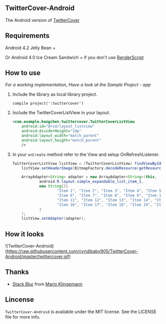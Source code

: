 ## TwitterCover-Android ##

The Android version of [TwitterCover](https://github.com/cyndibaby905/TwitterCover)


## Requirements ##

Android 4.2 Jelly Bean +

Or Android 4.0 Ice Cream Sandwich + if you don't use [RenderScript](http://developer.android.com/guide/topics/renderscript/compute.html)


## How to use ##
	
*For a working implementation, Have a look at the Sample Project - app*

1. Include the library as local library project.

    ``` compile project(':twittercover') ```

2. Include the TwitterCoverListView in your layout.

	```xml
    <com.example.hangchen.twittercover.TwitterCoverListView
        android:id="@+id/layout_listview"
        android:dividerHeight="1dp"
        android:layout_width="match_parent"
        android:layout_height="match_parent"
        />
    ```

3. In your `onCreate` method refer to the View and setup OnRefreshListener.
	```java
    TwitterCoverListView listView = (TwitterCoverListView) findViewById(R.id.layout_listview);
        listView.setHeaderImage(BitmapFactory.decodeResource(getResources(), R.drawable.img_header));

        ArrayAdapter<String> adapter = new ArrayAdapter<String>(this,
                android.R.layout.simple_expandable_list_item_1,
                new String[]{
                        "Item 1", "Item 2", "Item 3", "Item 4", "Item 5",
                        "Item 6", "Item 7", "Item 8", "Item 9", "Item 10",
                        "Item 11", "Item 12", "Item 13", "Item 14", "Item 15",
                        "Item 16", "Item 17", "Item 18", "Item 19", "Item 20"
                }
        );
        listView.setAdapter(adapter);
     ```  

## How it looks ##

![TwitterCover-Android] (https://raw.githubusercontent.com/cyndibaby905/TwitterCover-Android/master/twittercover.gif)


## Thanks ##

* [Stack Blur](http://www.quasimondo.com/StackBlurForCanvas/StackBlurDemo.html) from [Mario Klingemann](http://incubator.quasimondo.com)


## Lincense ##

`TwitterCover-Android` is available under the MIT license. See the LICENSE file for more info.

